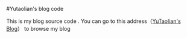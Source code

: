 #Yutaolian's blog code

This is my blog source code . You can go to this address（[YuTaolian's Blog](http://yutaolian.github.io/)） to browse my blog 
